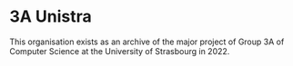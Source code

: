 # 3A Unistra

This organisation exists as an archive of the major project of Group 3A of Computer Science at the University of Strasbourg in 2022. 
